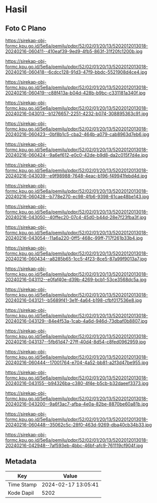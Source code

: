 # Hasil

## Foto C Plano

https://sirekap-obj-formc.kpu.go.id/5e6a/pemilu/pdpr/52/02/01/20/13/5202012013018-20240216-060411--410eaf39-9ed9-4fb5-863f-31f20fc1200b.jpg

https://sirekap-obj-formc.kpu.go.id/5e6a/pemilu/pdpr/52/02/01/20/13/5202012013018-20240216-060418--6cdcc128-91d3-47f9-bbdc-5521908d4ce4.jpg

https://sirekap-obj-formc.kpu.go.id/5e6a/pemilu/pdpr/52/02/01/20/13/5202012013018-20240216-060419--c88f413a-b04d-428b-b9bc-c331181a340f.jpg

https://sirekap-obj-formc.kpu.go.id/5e6a/pemilu/pdpr/52/02/01/20/13/5202012013018-20240216-043013--b1276657-2251-4232-b074-308895363c91.jpg

https://sirekap-obj-formc.kpu.go.id/5e6a/pemilu/pdpr/52/02/01/20/13/5202012013018-20240216-060423--0bf8b1c5-cba2-464b-a079-cab8963d7eb6.jpg

https://sirekap-obj-formc.kpu.go.id/5e6a/pemilu/pdpr/52/02/01/20/13/5202012013018-20240216-060424--9a6ef612-e0c0-42de-b9d8-da2c015f7d4e.jpg

https://sirekap-obj-formc.kpu.go.id/5e6a/pemilu/pdpr/52/02/01/20/13/5202012013018-20240216-043039--e9f98988-7648-4eac-b196-f49941febd4d.jpg

https://sirekap-obj-formc.kpu.go.id/5e6a/pemilu/pdpr/52/02/01/20/13/5202012013018-20240216-060428--b778e270-ec98-4fb6-9398-61cae48be143.jpg

https://sirekap-obj-formc.kpu.go.id/5e6a/pemilu/pdpr/52/02/01/20/13/5202012013018-20240216-043050--40ffec20-07c4-45d0-b44d-28e7f23fba3f.jpg

https://sirekap-obj-formc.kpu.go.id/5e6a/pemilu/pdpr/52/02/01/20/13/5202012013018-20240216-043054--11a6a220-0ff5-468c-99ff-717f261b33b4.jpg

https://sirekap-obj-formc.kpu.go.id/5e6a/pemilu/pdpr/52/02/01/20/13/5202012013018-20240216-060434--a8285b65-1cc5-4f23-8ce5-87a99f9013a7.jpg

https://sirekap-obj-formc.kpu.go.id/5e6a/pemilu/pdpr/52/02/01/20/13/5202012013018-20240216-043112--e0faf40e-d39b-4269-bcb1-53ce3568dc5a.jpg

https://sirekap-obj-formc.kpu.go.id/5e6a/pemilu/pdpr/52/02/01/20/13/5202012013018-20240216-043121--b5689f41-3e1f-4a64-b198-cfbf017536e8.jpg

https://sirekap-obj-formc.kpu.go.id/5e6a/pemilu/pdpr/52/02/01/20/13/5202012013018-20240216-043129--84e4f53a-1cab-4a6d-946d-73dbaf0b8807.jpg

https://sirekap-obj-formc.kpu.go.id/5e6a/pemilu/pdpr/52/02/01/20/13/5202012013018-20240216-043137--5fb61d47-27ff-40d4-8d54-c8fed0962959.jpg

https://sirekap-obj-formc.kpu.go.id/5e6a/pemilu/pdpr/52/02/01/20/13/5202012013018-20240216-060444--17001764-e704-4a52-bb81-a2f3d47be955.jpg

https://sirekap-obj-formc.kpu.go.id/5e6a/pemilu/pdpr/52/02/01/20/13/5202012013018-20240216-043155--b94326ba-c380-4f4e-b5cb-b32daeef3373.jpg

https://sirekap-obj-formc.kpu.go.id/5e6a/pemilu/pdpr/52/02/01/20/13/5202012013018-20240216-043200--9a6f3ac7-afba-4e0a-82be-8870be60a81b.jpg

https://sirekap-obj-formc.kpu.go.id/5e6a/pemilu/pdpr/52/02/01/20/13/5202012013018-20240216-060448--35062c5c-28f0-463d-9269-dba40cb34b33.jpg

https://sirekap-obj-formc.kpu.go.id/5e6a/pemilu/pdpr/52/02/01/20/13/5202012013018-20240216-042948--7af593eb-4bbc-46bf-afc9-761119cf904f.jpg


## Metadata

| Key        | Value               |
| ---------- | ------------------- |
| Time Stamp | 2024-02-17 13:05:41 |
| Kode Dapil | 5202                |



